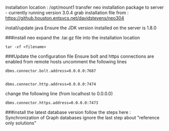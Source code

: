 installation location : /opt/mount1
transfer neo installation package to server - currently running version 3.0.4
grab installation file from : https://github.houston.entsvcs.net/davidstevens/neo304 
 
install/update java
Ensure the JDK version installed on the server is 1.8.0
 
###install neo
expand the .tar.gz file into the installation location
~~~~
tar -xf <filename>
~~~~
 
###Update the configuration file
Ensure bolt and https connections are enabled from remote hosts
uncomment the following lines
~~~~
dbms.connector.bolt.address=0.0.0.0:7687

 
dbms.connector.http.address=0.0.0.0:7474

~~~~

change the following line (from localhost to 0.0.0.0)
~~~~
dbms.connector.https.address=0.0.0.0:7473
 ~~~~

###install the latest database version
follow the steps here : Synchronization of Graph databases
ignore the last step about "reference only solutions"